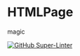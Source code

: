 # HTMLPage

magic

[![GitHub Super-Linter](https://github.com/SHH-ICS/html-page-Kaidyn-Doshi/workflows/Lint%20Code%20Base/badge.svg)](https://github.com/marketplace/actions/super-linter)
